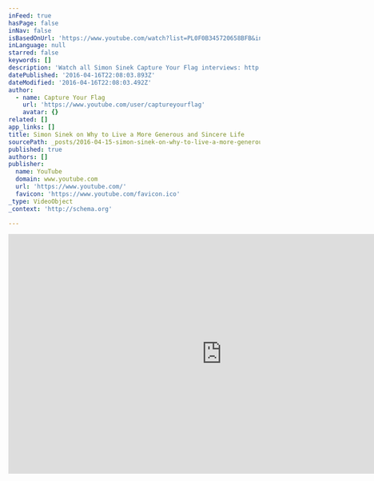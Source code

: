 ```yaml
---
inFeed: true
hasPage: false
inNav: false
isBasedOnUrl: 'https://www.youtube.com/watch?list=PL0F0B345720658BFB&index=53.&v=xFEfo8w7Qwg'
inLanguage: null
starred: false
keywords: []
description: 'Watch all Simon Sinek Capture Your Flag interviews: http://www.youtube.com/playlist?list=PL0F0B345720658BFB In Chapter 1 of 23 in his 2013 Capture Your Flag interview, author and public speaker Simon Sinek answers "How Are Your Aspirations Changing As Your Experience Grows?" Sinek notes how early in his career his aspirations were about personal achievements and goals.'
datePublished: '2016-04-16T22:08:03.893Z'
dateModified: '2016-04-16T22:08:03.492Z'
author:
  - name: Capture Your Flag
    url: 'https://www.youtube.com/user/captureyourflag'
    avatar: {}
related: []
app_links: []
title: Simon Sinek on Why to Live a More Generous and Sincere Life
sourcePath: _posts/2016-04-15-simon-sinek-on-why-to-live-a-more-generous-and-sincere-life.md
published: true
authors: []
publisher:
  name: YouTube
  domain: www.youtube.com
  url: 'https://www.youtube.com/'
  favicon: 'https://www.youtube.com/favicon.ico'
_type: VideoObject
_context: 'http://schema.org'

---
```

<iframe src="https://cdn.embedly.com/widgets/media.html?src=https%3A%2F%2Fwww.youtube.com%2Fembed%2Fvideoseries%3Flist%3DPL0F0B345720658BFB&amp;url=https%3A%2F%2Fwww.youtube.com%2Fwatch%3Flist%3DPL0F0B345720658BFB%26index%3D53.%26v%3DxFEfo8w7Qwg&amp;image=https%3A%2F%2Fi.ytimg.com%2Fvi%2FxFEfo8w7Qwg%2Fhqdefault.jpg&amp;key=b7d04c9b404c499eba89ee7072e1c4f7&amp;type=text%2Fhtml&amp;schema=youtube" width="854" height="480" scrolling="no" frameborder="0" allowfullscreen="allowfullscreen" style=""></iframe>